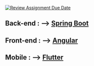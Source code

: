 [![Review Assignment Due Date](https://classroom.github.com/assets/deadline-readme-button-22041afd0340ce965d47ae6ef1cefeee28c7c493a6346c4f15d667ab976d596c.svg)](https://classroom.github.com/a/SxSZxXKi)

Back-end  : --> [Spring Boot ](https://github.com/Oussama-benrkia/Plantes-Medi-back)
---------
Front-end : --> [Angular ](https://github.com/ilyassoh/Plante-Medical)
---------


Mobile : --> [Flutter ](https://github.com/ilyassoh/Plante-Medical)
----------
